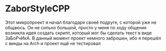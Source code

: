 # ZaborStyleCPP
Этот микропроект я начал благодаря своеё подруге, с которой уже не общаюсь. Он не сильно большой, просто у меня по ходу общения возникла идея создать скрипт, который мог бы сделать текст в виде ЗаБоРчИкА.
В данный момент проект немного заброшен, ибо я перешёл с винды на Arch и проект ещё не тестировал

